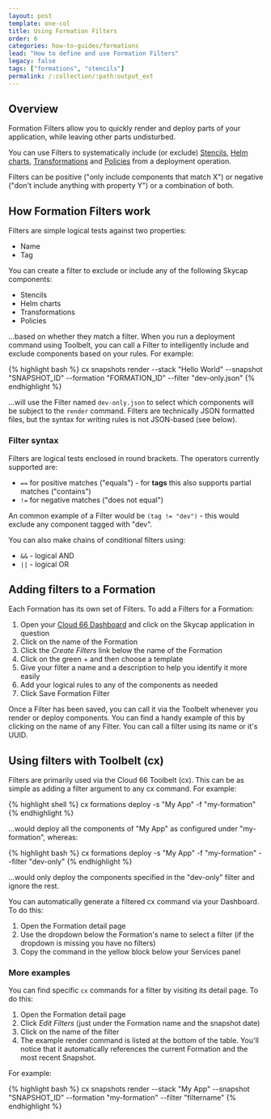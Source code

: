 ```yaml
---
layout: post
template: one-col
title: Using Formation Filters
order: 6
categories: how-to-guides/formations
lead: "How to define and use Formation Filters"
legacy: false
tags: ["formations", "stencils"]
permalink: /:collection/:path:output_ext
---
```


## Overview

Formation Filters allow you to quickly render and deploy parts of your application, while leaving other parts undisturbed. 

You can use Filters to systematically include (or exclude) [Stencils](/skycap/the-basics/formations-stencils-and-snapshots.html#what-is-a-stencil), [Helm charts](/skycap/how-to-guides/deployment/helm.html), [Transformations](/skycap/tutorials/using-transformations-with-skycap.html) and [Policies](/skycap/tutorials/using-validation-policies.html) from a deployment operation. 

Filters can be positive ("only include components that match X") or negative ("don't include anything with property Y") or a combination of both.

## How Formation Filters work

Filters are simple logical tests against two properties:

- Name
- Tag

You can create a filter to exclude or include any of the following Skycap components:

- Stencils
- Helm charts
- Transformations
- Policies

...based on whether they match a filter. When you run a deployment command using Toolbelt, you can call a Filter to intelligently include and exclude components based on your rules. For example:

{% highlight bash %}
cx snapshots render --stack "Hello World" --snapshot "SNAPSHOT_ID" --formation "FORMATION_ID" --filter "dev-only.json"
{% endhighlight %}

...will use the Filter named `dev-only.json` to select which components will be subject to the `render` command. Filters are technically JSON formatted files, but the syntax for writing rules is not JSON-based (see below).

### Filter syntax

Filters are logical tests enclosed in round brackets. The operators currently supported are:

- `==` for positive matches ("equals") - for **tags** this also supports partial matches ("contains")
- `!=` for negative matches ("does not equal")

An common example of a Filter would be `(tag != "dev")` - this would exclude any component tagged with "dev". 

You can also make chains of conditional filters using:

- `&&` - logical AND
- `||` - logical OR

## Adding filters to a Formation

Each Formation has its own set of Filters. To add a Filters for a Formation:

1. Open your [Cloud 66 Dashboard](https://app.cloud66.com/) and click on the Skycap application in question
2. Click on the name of the Formation 
3. Click the *Create Filters* link below the name of the Formation
4. Click on the green + and then choose a template
5. Give your filter a name and a description to help you identify it more easily 
6. Add your logical rules to any of the components as needed
7. Click Save Formation Filter

Once a Filter has been saved, you can call it via the Toolbelt whenever you render or deploy components. You can find a handy example of this by clicking on the name of any Filter. You can call a filter using its name or it's UUID. 

## Using filters with Toolbelt (cx)

Filters are primarily used via the Cloud 66 Toolbelt (cx). This can be as simple as adding a filter argument to any cx command. For example:

{% highlight shell %}
cx formations deploy -s "My App" -f "my-formation"
{% endhighlight %}

...would deploy all the components of "My App" as configured under "my-formation", whereas:

{% highlight bash %}
cx formations deploy -s "My App" -f "my-formation" --filter "dev-only"
{% endhighlight %}

...would only deploy the components specified in the "dev-only" filter and ignore the rest.

You can automatically generate a filtered cx command via your Dashboard. To do this:

1. Open the Formation detail page
2. Use the dropdown below the Formation's name to select a filter (if the dropdown is missing you have no filters)
3. Copy the command in the yellow block below your Services panel

### More examples

You can find specific `cx` commands for a filter by visiting its detail page. To do this:

1. Open the Formation detail page
2. Click *Edit Filters* (just under the Formation name and the snapshot date)
3. Click on the name of the filter
4. The example render command is listed at the bottom of the table. You'll notice that it automatically references the current Formation and the most recent Snapshot. 

For example:

{% highlight bash %}
cx snapshots render --stack "My App" --snapshot "SNAPSHOT_ID" --formation "my-formation" --filter "filtername"
{% endhighlight %}